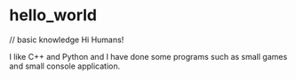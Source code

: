 # hello_world
// basic knowledge
Hi Humans!
   
   
   I like C++ and Python and I have done some programs such as small games and small console application.
